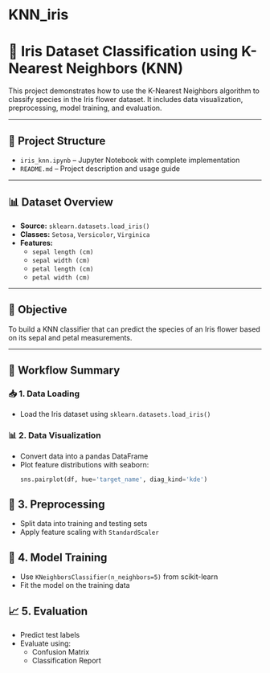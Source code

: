 # KNN_iris

# 🌸 Iris Dataset Classification using K-Nearest Neighbors (KNN)

This project demonstrates how to use the K-Nearest Neighbors algorithm to classify species in the Iris flower dataset. It includes data visualization, preprocessing, model training, and evaluation.

---

## 📁 Project Structure

- `iris_knn.ipynb` – Jupyter Notebook with complete implementation  
- `README.md` – Project description and usage guide

---

## 📊 Dataset Overview

- **Source:** `sklearn.datasets.load_iris()`
- **Classes:** `Setosa`, `Versicolor`, `Virginica`
- **Features:**
  - `sepal length (cm)`
  - `sepal width (cm)`
  - `petal length (cm)`
  - `petal width (cm)`

---

## 🎯 Objective

To build a KNN classifier that can predict the species of an Iris flower based on its sepal and petal measurements.

---

## 🧪 Workflow Summary

### 📥 1. Data Loading
- Load the Iris dataset using `sklearn.datasets.load_iris()`

### 📊 2. Data Visualization
- Convert data into a pandas DataFrame
- Plot feature distributions with seaborn:
  ```python
  sns.pairplot(df, hue='target_name', diag_kind='kde')

## 🧹 3. Preprocessing
- Split data into training and testing sets
- Apply feature scaling with `StandardScaler`

## 🧠 4. Model Training
- Use `KNeighborsClassifier(n_neighbors=5)` from scikit-learn
- Fit the model on the training data

## 📈 5. Evaluation
- Predict test labels
- Evaluate using:
  - Confusion Matrix
  - Classification Report
